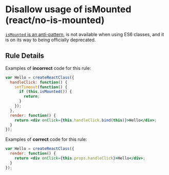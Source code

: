 # Disallow usage of isMounted (react/no-is-mounted)

[`isMounted` is an anti-pattern][anti-pattern], is not available when using ES6 classes, and it is on its way to being officially deprecated.

[anti-pattern]: https://facebook.github.io/react/blog/2015/12/16/ismounted-antipattern.html

## Rule Details

Examples of **incorrect** code for this rule:

```jsx
var Hello = createReactClass({
  handleClick: function() {
    setTimeout(function() {
      if (this.isMounted()) {
        return;
      }
    });
  },
  render: function() {
    return <div onClick={this.handleClick.bind(this)}>Hello</div>;
  }
});
```

Examples of **correct** code for this rule:

```jsx
var Hello = createReactClass({
  render: function() {
    return <div onClick={this.props.handleClick}>Hello</div>;
  }
});
```
